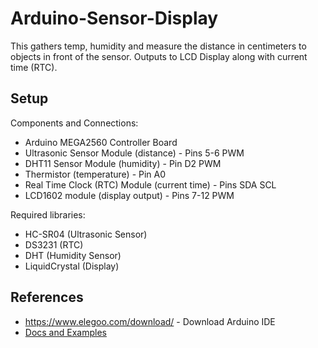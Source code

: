 # Arduino-Sensor-Display
This gathers temp, humidity and measure the distance in centimeters to objects in front of the sensor.  Outputs to LCD Display along with current time (RTC).

## Setup ##
Components and Connections:
   *  Arduino MEGA2560 Controller Board
   *  Ultrasonic Sensor Module (distance) - Pins 5-6 PWM
   *  DHT11 Sensor Module (humidity) - Pin D2 PWM
   *  Thermistor (temperature) - Pin A0
   *  Real Time Clock (RTC) Module (current time) - Pins SDA SCL
   *  LCD1602 module (display output) - Pins 7-12 PWM

Required libraries:
   * HC-SR04 (Ultrasonic Sensor)
   * DS3231 (RTC)
   * DHT (Humidity Sensor)
   * LiquidCrystal (Display)
    
## References ##
* https://www.elegoo.com/download/ - Download Arduino IDE 
* [Docs and Examples](https://www.elegoo.com/tutorial/Elegoo%20The%20Most%20Complete%20Starter%20Kit%20for%20MEGA%20V1.0.2019.01.29.zip)

